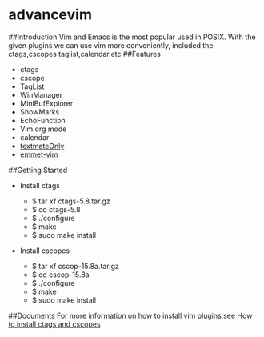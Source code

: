 advancevim
==========
##Introduction
Vim and Emacs is the most popular used in POSIX. With the given plugins we can use vim more conveniently, included the ctags,cscopes taglist,calendar.etc
##Features
- ctags
- cscope
- TagList
- WinManager
- MiniBufExplorer
- ShowMarks
- EchoFunction
- Vim org mode
- calendar
- [textmateOnly](http://snippetsemu.googlecode.com/svn/branches/textmateOnly/)
- [emmet-vim](https://github.com/mattn/emmet-vim)

##Getting Started
- Install ctags

  * $ tar xf ctags-5.8.tar.gz
  * $ cd ctags-5.8
  * $ ./configure
  * $ make
  * $ sudo make install
- Install cscopes

  * $ tar xf cscop-15.8a.tar.gz
  * $ cd cscop-15.8a
  * $ ./configure
  * $ make
  * $ sudo make install
  
##Documents
For more information on how to install vim plugins,see
  [How to install ctags and cscopes](http://blog.csdn.net/alexanderkenndy/article/details/24042713)


  

